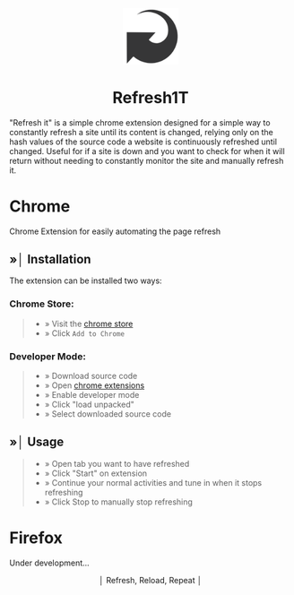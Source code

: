 <p align="center" width="75%">
    <img width="20%" src="logo.png">
</p>


<div align="center">
  <h1> Refresh1T </h1>
</div>

"Refresh it" is a simple chrome extension designed for a simple way to constantly refresh a site until its content is changed, relying only on the hash values of the source code a website is continuously refreshed until changed. Useful for if a site is down and you want to check for when it will return without needing to constantly monitor the site and manually refresh it. 

# Chrome
Chrome Extension for easily automating the page refresh

## »│ Installation
The extension can be installed two ways: 

### Chrome Store: 

> - » Visit the [chrome store](https://chrome.google.com/webstore/search/Refresh1T) 
> - » Click `Add to Chrome`
 
### Developer Mode:

> - » Download source code
> - » Open [chrome extensions](chrome://extensions)
> - » Enable developer mode
> - » Click "load unpacked"
> - » Select downloaded source code 
   
## »│ Usage
> - » Open tab you want to have refreshed
> - » Click "Start" on extension
> - » Continue your normal activities and tune in when it stops refreshing
> - » Click Stop to manually stop refreshing

# Firefox
Under development...

<div align="center">
 <p> │ Refresh, Reload, Repeat │ </p>
</div>
